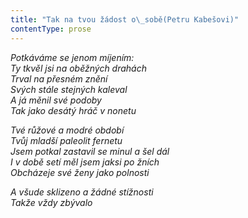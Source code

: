 ```yaml
---
title: "Tak na tvou žádost o\_sobě(Petru Kabešovi)"
contentType: prose
---
```


<section>

_Potkáváme se jenom míjením:  
Ty tkvěl jsi na oběžných drahách  
Trval na přesném znění  
Svých stále stejných kaleval  
A já měnil své podoby  
Tak jako desátý hráč v nonetu_

</section>

<section>

_Tvé růžové a modré období  
Tvůj mladší paleolit fernetu  
Jsem potkal zastavil se minul a šel dál  
I v době setí měl jsem jaksi po žních  
Obcházeje své ženy jako polnosti_

</section>

<section>

_A všude sklizeno a žádné stížnosti  
Takže vždy zbývalo_

</section>
